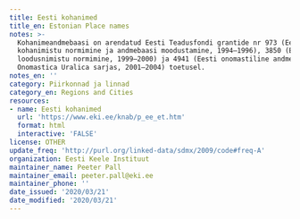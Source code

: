 ```yaml
---
title: Eesti kohanimed
title_en: Estonian Place names
notes: >-
  Kohanimeandmebaasi on arendatud Eesti Teadusfondi grantide nr 973 (Eesti
  kohanimistu normimine ja andmebaasi moodustamine, 1994–1996), 3850 (Eesti
  loodusnimistu normimine, 1999–2000) ja 4941 (Eesti onomastiline andmestu
  Onomastica Uralica sarjas, 2001–2004) toetusel.
notes_en: ''
category: Piirkonnad ja linnad
category_en: Regions and Cities
resources:
- name: Eesti kohanimed
  url: 'https://www.eki.ee/knab/p_ee_et.htm'
  format: html
  interactive: 'FALSE'
license: OTHER
update_freq: 'http://purl.org/linked-data/sdmx/2009/code#freq-A'
organization: Eesti Keele Instituut
maintainer_name: Peeter Pall
maintainer_email: peeter.pall@eki.ee
maintainer_phone: ''
date_issued: '2020/03/21'
date_modified: '2020/03/21'
---
```


